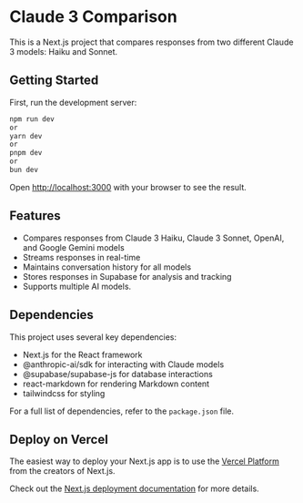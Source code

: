 # Claude 3 Comparison

This is a Next.js project that compares responses from two different Claude 3 models: Haiku and Sonnet.

## Getting Started

First, run the development server:


```bash
npm run dev
or
yarn dev
or
pnpm dev
or
bun dev
```



Open [http://localhost:3000](http://localhost:3000) with your browser to see the result.

## Features

- Compares responses from Claude 3 Haiku, Claude 3 Sonnet, OpenAI, and Google Gemini models
- Streams responses in real-time
- Maintains conversation history for all models
- Stores responses in Supabase for analysis and tracking
- Supports multiple AI models.

## Dependencies

This project uses several key dependencies:

- Next.js for the React framework
- @anthropic-ai/sdk for interacting with Claude models
- @supabase/supabase-js for database interactions
- react-markdown for rendering Markdown content
- tailwindcss for styling

For a full list of dependencies, refer to the `package.json` file.

## Deploy on Vercel

The easiest way to deploy your Next.js app is to use the [Vercel Platform](https://vercel.com/new?utm_medium=default-template&filter=next.js&utm_source=create-next-app&utm_campaign=create-next-app-readme) from the creators of Next.js.

Check out the [Next.js deployment documentation](https://nextjs.org/docs/deployment) for more details.